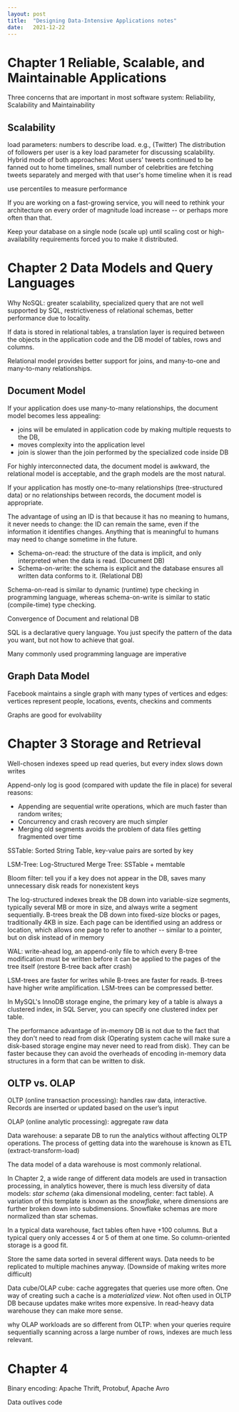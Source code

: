 ```yaml
---
layout:	post
title:	"Designing Data-Intensive Applications notes"
date:	2021-12-22
---
```

# Chapter 1 Reliable, Scalable, and Maintainable Applications
Three concerns that are important in most software system: Reliability, Scalability and Maintainability

## Scalability
load parameters: numbers to describe load. e.g., (Twitter) The distribution of followers per user is a key load parameter for discussing scalability. Hybrid mode of both approaches: Most users' tweets continued to be fanned out to home timelines, small number of celebrities are fetching tweets separately and merged with that user's home timeline when it is read

use percentiles to measure performance

If you are working on a fast-growing service, you will need to rethink your architecture on every order of magnitude load increase -- or perhaps more often than that.

Keep your database on a single node (scale up) until scaling cost or high-availability requirements forced you to make it distributed.

# Chapter 2 Data Models and Query Languages
Why NoSQL: greater scalability, specialized query that are not well supported by SQL, restrictiveness of relational schemas, better performance due to locality.

If data is stored in relational tables, a translation layer is required between the objects in the application code and the DB model of tables, rows and columns.

Relational model provides better support for joins, and many-to-one and many-to-many relationships.

## Document Model
If your application does use many-to-many relationships, the document model becomes less appealing:
- joins will be emulated in application code by making multiple requests to the DB, 
- moves complexity into the application level
- join is slower than the join performed by the specialized code inside DB

For highly interconnected data, the document model is awkward, the relational model is acceptable, and the graph models are the most natural.

If your application has mostly one-to-many relationships (tree-structured data) or no relationships between records, the document model is appropriate.

The advantage of using an ID is that because it has no meaning to humans, it never needs to change: the ID can remain the same, even if the information it identifies changes. Anything that is meaningful to humans may need to change sometime in the future.

- Schema-on-read: the structure of the data is implicit, and only interpreted when the data is read. (Document DB)
- Schema-on-write: the schema is explicit and the database ensures all written data conforms to it. (Relational DB) 

Schema-on-read is similar to dynamic (runtime) type checking in programming language, whereas schema-on-write is similar to static (compile-time) type checking. 

Convergence of Document and relational DB

SQL is a declarative query language. You just specify the pattern of the data you want, but not how to achieve that goal.

Many commonly used programming language are imperative

## Graph Data Model 
Facebook maintains a single graph with many types of vertices and edges: vertices represent people, locations, events, checkins and comments

Graphs are good for evolvability

# Chapter 3 Storage and Retrieval
Well-chosen indexes speed up read queries, but every index slows down writes
 
Append-only log is good (compared with update the file in place) for several reasons:
- Appending are sequential write operations, which are much faster than random writes;
- Concurrency and crash recovery are much simpler
- Merging old segments avoids the problem of data files getting fragmented over time 

SSTable: Sorted String Table, key-value pairs are sorted by key

LSM-Tree: Log-Structured Merge Tree: SSTable + memtable

Bloom filter: tell you if a key does not appear in the DB, saves many unnecessary disk reads for nonexistent keys

The log-structured indexes break the DB down into variable-size segments, typically several MB or more in size, and always write a segment sequentially. B-trees break the DB down into fixed-size blocks or pages, traditionally 4KB in size. Each page can be identified using an address or location, which allows one page to refer to another -- similar to a pointer, but on disk instead of in memory

WAL: write-ahead log, an append-only file to which every B-tree modification must be written before it can be applied to the pages of the tree itself (restore B-tree back after crash)

LSM-trees are faster for writes while B-trees are faster for reads. B-trees have higher write amplification. LSM-trees can be compressed better.

In MySQL's InnoDB storage engine, the primary key of a table is always a clustered index, in SQL Server, you can specify one clustered index per table. 

The performance advantage of in-memory DB is not due to the fact that they don't need to read from disk (Operating system cache will make sure a disk-based storage engine may never need to read from disk). They can be faster because they can avoid the overheads of encoding in-memory data structures in a form that can be written to disk.

## OLTP vs. OLAP
OLTP (online transaction processing): handles raw data, interactive. Records are inserted or updated based on the user’s input

OLAP (online analytic processing): aggregate raw data 

Data warehouse: a separate DB to run the analytics without affecting OLTP operations. The process of getting data into the warehouse is known as ETL (extract-transform-load)

The data model of a data warehouse is most commonly relational.

In Chapter 2, a wide range of different data models are used in transaction processing, in analytics however, there is much less diversity of data models: *star schema* (aka dimensional modeling, center: fact table). A variation of this template is known as the *snowflake*, where dimensions are further broken down into subdimensions. Snowflake schemas are more normalized than star schemas.

In a typical data warehouse, fact tables often have +100 columns. But a typical query only accesses 4 or 5 of them at one time. So column-oriented storage is a good fit.
 
Store the same data sorted in several different ways. Data needs to be replicated to multiple machines anyway. (Downside of making writes more difficult)

Data cube/OLAP cube: cache aggregates that queries use more often. One way of creating such a cache is a *materialized view*. Not often used in OLTP DB because updates make writes more expensive. In read-heavy data warehouse they can make more sense.

why OLAP workloads are so different from OLTP: when your queries require sequentially scanning across a large number of rows, indexes are much less relevant.

# Chapter 4 
Binary encoding: Apache Thrift, Protobuf, Apache Avro

Data outlives code

